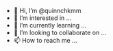 - 👋 Hi, I’m @quinnchkmm
- 👀 I’m interested in ...
- 🌱 I’m currently learning ...
- 💞️ I’m looking to collaborate on ...
- 📫 How to reach me ...

<!---
quinnchkmm/quinnchkmm is a ✨ special ✨ repository because its `README.md` (this file) appears on your GitHub profile.
You can click the Preview link to take a look at your changes.
--->
